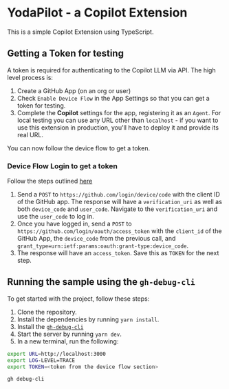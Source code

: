 # YodaPilot - a Copilot Extension

This is a simple Copilot Extension using TypeScript.

## Getting a Token for testing

A token is required for authenticating to the Copilot LLM via API. The high level process is:

1. Create a GitHub App (on an org or user)
1. Check `Enable Device Flow` in the App Settings so that you can get a token for testing.
1. Complete the **Copilot** settings for the app, registering it as an `Agent`. For local testing you can use any URL other than `localhost` - if you want to use this extension in production, you'll have to deploy it and provide its real URL.

You can now follow the device flow to get a token.

### Device Flow Login to get a token

Follow the steps outlined [here](https://docs.github.com/en/apps/oauth-apps/building-oauth-apps/authorizing-oauth-apps#overview-of-the-device-flow)

1. Send a `POST` to `https://github.com/login/device/code` with the client ID of the GitHub app. The response will have a `verification_uri` as well as both `device_code` and `user_code`. Navigate to the `verification_uri` and use the `user_code` to log in.
1. Once you have logged in, send a `POST` to `https://github.com/login/oauth/access_token` with the `client_id` of the GitHub App, the `device_code` from the previous call, and `grant_type=urn:ietf:params:oauth:grant-type:device_code`.
1. The response will have an `access_token`. Save this as `TOKEN` for the next step.

## Running the sample using the `gh-debug-cli`

To get started with the project, follow these steps:

1. Clone the repository.
1. Install the dependencies by running `yarn install`.
1. Install the [`gh-debug-cli`](https://github.com/copilot-extensions/gh-debug-cli)
1. Start the server by running `yarn dev`.
1. In a new terminal, run the following:
```bash
export URL=http://localhost:3000
export LOG-LEVEL=TRACE
export TOKEN=<token from the device flow section>

gh debug-cli
```